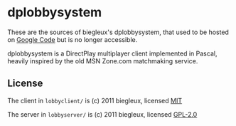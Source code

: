 # dplobbysystem

These are the sources of biegleux's dplobbysystem, that used to be hosted on [Google Code](https://code.google.com/p/dplobbysystem/) but is no longer accessible.

dplobbysystem is a DirectPlay multiplayer client implemented in Pascal, heavily inspired by the old MSN Zone.com matchmaking service.

## License

The client in `lobbyclient/` is (c) 2011 biegleux, licensed [MIT](./lobbyclient/LICENSE)

The server in `lobbyserver/` is (c) 2011 biegleux, licensed [GPL-2.0](./lobbyserver/COPYING)
